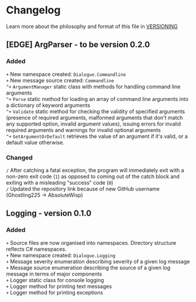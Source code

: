 # Changelog
Learn more about the philosophy and format of this file in [VERSIONING](./VERSIONING.md)

## \[EDGE\] ArgParser - to be version 0.2.0

### Added
`+` New namespace created: `Dialogue.Commandline`  
`+` New message source created: `Commandline`  
`^+` `ArgumentManager` static class with methods for handling command line arguments  
`^+` `Parse` static method for loading an array of command line arguments into a dictionary of keyword arguments  
`^+` `Validate` static method for checking the validity of specified arguments (presence of required arguments, malformed arguments that don't match any supported option, invalid argument values), issuing errors for invalid required arguments and warnings for invalid optional arguments  
`^+` `GetArgumentOrDefault` retrieves the value of an argument if it's valid, or a default value otherwise.

### Changed
`/` After catching a fatal exception, the program will immediately exit with a non-zero exit code (`1`) as opposed to coming out of the catch block and exiting with a misleading "success" code (`0`)  
`/` Updated the repository link because of new GitHub username (Ghostling225 -> AbsoluteWisp)

## Logging - version 0.1.0

### Added
`+` Source files are now organised into namespaces. Directory structure reflects C# namespaces.  
`+` New namespace created: `Dialogue.Logging`  
`+` Message severity enumeration describing severity of a given log message  
`+` Message source enumeration describing the source of a given log message in terms of major components  
`+` Logger static class for console logging  
`+` Logger method for printing text messages  
`+` Logger method for printing exceptions